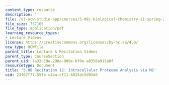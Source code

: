 ```yaml
---
content_type: resource
description: ''
file: /ol-ocw-studio-app/courses/5-08j-biological-chemistry-ii-spring-2016/23f07f7755fec4eacf116825dc5d93d8_MIT5_08jS16r12.pdf
file_size: 757165
file_type: application/pdf
learning_resource_types:
- Lecture Videos
license: https://creativecommons.org/licenses/by-nc-sa/4.0/
ocw_type: OCWFile
parent_title: Lecture & Recitation Videos
parent_type: CourseSection
parent_uid: 7a32c19e-298a-989e-6f0e-a8350a915e8f
resourcetype: Document
title: '5.08 Recitation 12: Intracellular Proteome Analysis via MS'
uid: 23f07f77-55fe-c4ea-cf11-6825dc5d93d8
---
```

